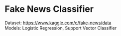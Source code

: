 # Fake News Classifier
Dataset: https://www.kaggle.com/c/fake-news/data <br>
Models: Logistic Regression, Support Vector Classifier <br>
